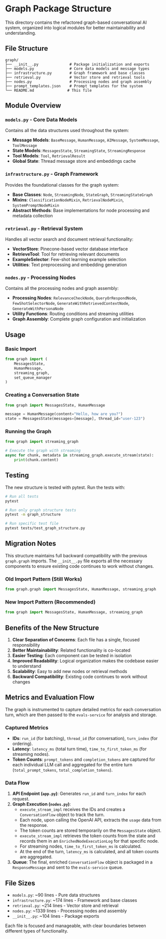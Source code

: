 # Graph Package Structure

This directory contains the refactored graph-based conversational AI system, organized into logical modules for better maintainability and understanding.

## File Structure

```
graph/
├── __init__.py              # Package initialization and exports
├── models.py                # Core data models and message types
├── infrastructure.py        # Graph framework and base classes
├── retrieval.py             # Vector store and retrieval tools
├── nodes.py                 # Processing nodes and graph assembly
├── prompt_templates.json    # Prompt templates for the system
└── README.md               # This file
```

## Module Overview

### `models.py` - Core Data Models
Contains all the data structures used throughout the system:
- **Message Models**: `BaseMessage`, `HumanMessage`, `AIMessage`, `SystemMessage`, `ToolMessage`
- **State Models**: `MessagesState`, `StreamingState`, `StreamingResponse`
- **Tool Models**: `Tool`, `RetrievalResult`
- **Global State**: Thread message store and embeddings cache

### `infrastructure.py` - Graph Framework
Provides the foundational classes for the graph system:
- **Base Classes**: `Node`, `StreamingNode`, `StateGraph`, `StreamingStateGraph`
- **Mixins**: `ClassificationNodeMixin`, `RetrievalNodeMixin`, `SystemPromptNodeMixin`
- **Abstract Methods**: Base implementations for node processing and metadata collection

### `retrieval.py` - Retrieval System
Handles all vector search and document retrieval functionality:
- **VectorStore**: Pinecone-based vector database interface
- **RetrieveTool**: Tool for retrieving relevant documents
- **ExampleSelector**: Few-shot learning example selection
- **Utilities**: Text preprocessing and embedding generation

### `nodes.py` - Processing Nodes
Contains all the processing nodes and graph assembly:
- **Processing Nodes**: `RelevanceCheckNode`, `QueryOrRespondNode`, `FewShotSelectorNode`, `GenerateWithRetrievedContextNode`, `GenerateWithPersonaNode`
- **Utility Functions**: Routing conditions and streaming utilities
- **Graph Assembly**: Complete graph configuration and initialization

## Usage

### Basic Import
```python
from graph import (
    MessagesState,
    HumanMessage,
    streaming_graph,
    set_queue_manager
)
```

### Creating a Conversation State
```python
from graph import MessagesState, HumanMessage

message = HumanMessage(content="Hello, how are you?")
state = MessagesState(messages=[message], thread_id="user-123")
```

### Running the Graph
```python
from graph import streaming_graph

# Execute the graph with streaming
async for chunk, metadata in streaming_graph.execute_stream(state):
    print(chunk.content)
```

## Testing

The new structure is tested with pytest. Run the tests with:

```bash
# Run all tests
pytest

# Run only graph structure tests
pytest -m graph_structure

# Run specific test file
pytest tests/test_graph_structure.py
```

## Migration Notes

This structure maintains full backward compatibility with the previous `graph.graph` imports. The `__init__.py` file exports all the necessary components to ensure existing code continues to work without changes.

### Old Import Pattern (Still Works)
```python
from graph.graph import MessagesState, HumanMessage, streaming_graph
```

### New Import Pattern (Recommended)
```python
from graph import MessagesState, HumanMessage, streaming_graph
```

## Benefits of the New Structure

1. **Clear Separation of Concerns**: Each file has a single, focused responsibility
2. **Better Maintainability**: Related functionality is co-located
3. **Easier Testing**: Each component can be tested in isolation
4. **Improved Readability**: Logical organization makes the codebase easier to understand
5. **Scalability**: Easy to add new nodes or retrieval methods
6. **Backward Compatibility**: Existing code continues to work without changes

## Metrics and Evaluation Flow

The graph is instrumented to capture detailed metrics for each conversation turn, which are then passed to the `evals-service` for analysis and storage.

### Captured Metrics
- **IDs**: `run_id` (for batching), `thread_id` (for conversation), `turn_index` (for ordering).
- **Latency**: `latency_ms` (total turn time), `time_to_first_token_ms` (for streaming nodes).
- **Token Counts**: `prompt_tokens` and `completion_tokens` are captured for each individual LLM call and aggregated for the entire turn (`total_prompt_tokens`, `total_completion_tokens`).

### Data Flow
1.  **API Endpoint (`app.py`)**: Generates `run_id` and `turn_index` for each request.
2.  **Graph Execution (`nodes.py`)**:
    - `execute_stream_impl` receives the IDs and creates a `ConversationFlow` object to track the turn.
    - Each node, upon calling the OpenAI API, extracts the `usage` data from the response.
    - The token counts are stored temporarily on the `MessagesState` object.
    - `execute_stream_impl` retrieves the token counts from the state and records them in an `EnrichedNodeExecutionLog` for that specific node.
    - For streaming nodes, `time_to_first_token_ms` is calculated.
    - At the end of the turn, `latency_ms` is calculated, and all token counts are aggregated.
3.  **Queue**: The final, enriched `ConversationFlow` object is packaged in a `ResponseMessage` and sent to the `evals-service` queue.

## File Sizes

- `models.py`: ~90 lines - Pure data structures
- `infrastructure.py`: ~174 lines - Framework and base classes
- `retrieval.py`: ~214 lines - Vector store and retrieval
- `nodes.py`: ~1339 lines - Processing nodes and assembly
- `__init__.py`: ~104 lines - Package exports

Each file is focused and manageable, with clear boundaries between different types of functionality.
